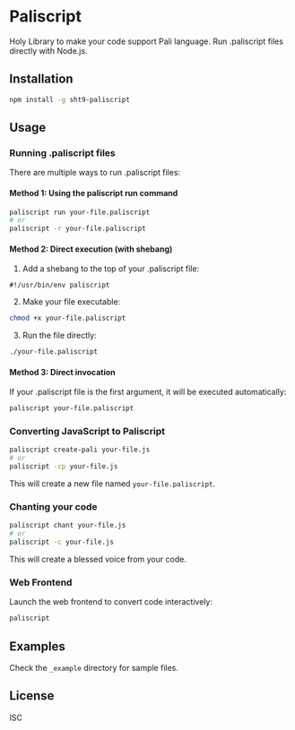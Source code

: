 # Paliscript

Holy Library to make your code support Pali language. Run .paliscript files directly with Node.js.

## Installation

```bash
npm install -g sht9-paliscript
```

## Usage

### Running .paliscript files

There are multiple ways to run .paliscript files:

#### Method 1: Using the paliscript run command

```bash
paliscript run your-file.paliscript
# or
paliscript -r your-file.paliscript
```

#### Method 2: Direct execution (with shebang)

1. Add a shebang to the top of your .paliscript file:

```
#!/usr/bin/env paliscript
```

2. Make your file executable:

```bash
chmod +x your-file.paliscript
```

3. Run the file directly:

```bash
./your-file.paliscript
```

#### Method 3: Direct invocation

If your .paliscript file is the first argument, it will be executed automatically:

```bash
paliscript your-file.paliscript
```

### Converting JavaScript to Paliscript

```bash
paliscript create-pali your-file.js
# or
paliscript -cp your-file.js
```

This will create a new file named `your-file.paliscript`.

### Chanting your code

```bash
paliscript chant your-file.js
# or
paliscript -c your-file.js
```

This will create a blessed voice from your code.

### Web Frontend

Launch the web frontend to convert code interactively:

```bash
paliscript
```

## Examples

Check the `_example` directory for sample files.

## License

ISC 